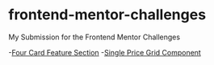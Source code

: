 # frontend-mentor-challenges
My Submission for the Frontend Mentor Challenges

-[Four Card Feature Section](https://frontend-mentor-challenges-nu.now.sh/)
-[Single Price Grid Component]() 
